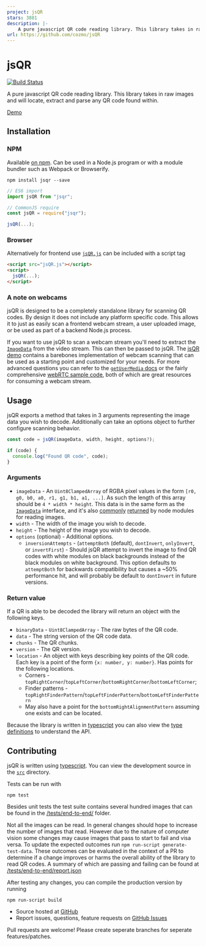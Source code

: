 ```yaml
---
project: jsQR
stars: 3881
description: |-
    A pure javascript QR code reading library. This library takes in raw images and will locate, extract and parse any QR code found within.
url: https://github.com/cozmo/jsQR
---
```


# jsQR

[![Build Status](https://travis-ci.org/cozmo/jsQR.svg?branch=master)](https://travis-ci.org/cozmo/jsQR)

A pure javascript QR code reading library.
This library takes in raw images and will locate, extract and parse any QR code found within.

[Demo](https://cozmo.github.io/jsQR)


## Installation



### NPM
Available [on npm](https://www.npmjs.com/package/jsqr). Can be used in a Node.js program or with a module bundler such as Webpack or Browserify.

```
npm install jsqr --save
```

```javascript
// ES6 import
import jsQR from "jsqr";

// CommonJS require
const jsQR = require("jsqr");

jsQR(...);
```

### Browser
Alternatively for frontend use [`jsQR.js`](./dist/jsQR.js) can be included with a script tag

```html
<script src="jsQR.js"></script>
<script>
  jsQR(...);
</script>
```

### A note on webcams
jsQR is designed to be a completely standalone library for scanning QR codes. By design it does not include any platform specific code. This allows it to just as easily scan a frontend webcam stream, a user uploaded image, or be used as part of a backend Node.js process.

If you want to use jsQR to scan a webcam stream you'll need to extract the [`ImageData`](https://developer.mozilla.org/en-US/docs/Web/API/ImageData) from the video stream. This can then be passed to jsQR. The [jsQR demo](https://cozmo.github.io/jsQR) contains a barebones implementation of webcam scanning that can be used as a starting point and customized for your needs. For more advanced questions you can refer to the [`getUserMedia` docs](https://developer.mozilla.org/en-US/docs/Web/API/MediaDevices/getUserMedia) or the fairly comprehensive [webRTC sample code](https://github.com/webrtc/samples), both of which are great resources for consuming a webcam stream.

## Usage

jsQR exports a method that takes in 3 arguments representing the image data you wish to decode. Additionally can take an options object to further configure scanning behavior.

```javascript
const code = jsQR(imageData, width, height, options?);

if (code) {
  console.log("Found QR code", code);
}
```

### Arguments
- `imageData` - An `Uint8ClampedArray` of RGBA pixel values in the form `[r0, g0, b0, a0, r1, g1, b1, a1, ...]`.
As such the length of this array should be `4 * width * height`.
This data is in the same form as the [`ImageData`](https://developer.mozilla.org/en-US/docs/Web/API/ImageData) interface, and it's also [commonly](https://www.npmjs.com/package/jpeg-js#decoding-jpegs) [returned](https://github.com/lukeapage/pngjs/blob/master/README.md#property-data) by node modules for reading images.
- `width` - The width of the image you wish to decode.
- `height` - The height of the image you wish to decode.
- `options` (optional) - Additional options.
  - `inversionAttempts` - (`attemptBoth` (default), `dontInvert`, `onlyInvert`, or `invertFirst`) - Should jsQR attempt to invert the image to find QR codes with white modules on black backgrounds instead of the black modules on white background. This option defaults to `attemptBoth` for backwards compatibility but causes a ~50% performance hit, and will probably be default to `dontInvert` in future versions.

### Return value
If a QR is able to be decoded the library will return an object with the following keys.

- `binaryData` - `Uint8ClampedArray` - The raw bytes of the QR code.
- `data` - The string version of the QR code data.
- `chunks` - The QR chunks.
- `version` - The QR version.
- `location` - An object with keys describing key points of the QR code. Each key is a point of the form `{x: number, y: number}`.
Has points for the following locations.
  - Corners - `topRightCorner`/`topLeftCorner`/`bottomRightCorner`/`bottomLeftCorner`;
  - Finder patterns - `topRightFinderPattern`/`topLeftFinderPattern`/`bottomLeftFinderPattern`
  - May also have a point for the `bottomRightAlignmentPattern` assuming one exists and can be located.

Because the library is written in [typescript](http://www.typescriptlang.org/) you can also view the [type definitions](./dist/index.d.ts) to understand the API.

## Contributing

jsQR is written using [typescript](http://www.typescriptlang.org/).
You can view the development source in the [`src`](./src) directory.

Tests can be run with

```
npm test
```

Besides unit tests the test suite contains several hundred images that can be found in the [/tests/end-to-end/](./tests/end-to-end/) folder.

Not all the images can be read. In general changes should hope to increase the number of images that read. However due to the nature of computer vision some changes may cause images that pass to start to fail and visa versa. To update the expected outcomes run `npm run-script generate-test-data`. These outcomes can be evaluated in the context of a PR to determine if a change improves or harms the overall ability of the library to read QR codes. A summary of which are passing
and failing can be found at [/tests/end-to-end/report.json](./tests/end-to-end/report.json)

After testing any changes, you can compile the production version by running
```
npm run-script build
```

- Source hosted at [GitHub](https://github.com/cozmo/jsQR)
- Report issues, questions, feature requests on [GitHub Issues](https://github.com/cozmo/jsQR/issues)

Pull requests are welcome! Please create seperate branches for seperate features/patches.

